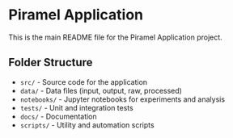 # Piramel Application

This is the main README file for the Piramel Application project.

## Folder Structure

- `src/` - Source code for the application
- `data/` - Data files (input, output, raw, processed)
- `notebooks/` - Jupyter notebooks for experiments and analysis
- `tests/` - Unit and integration tests
- `docs/` - Documentation
- `scripts/` - Utility and automation scripts
